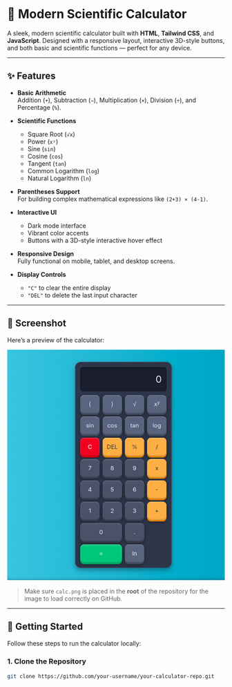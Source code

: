 # 🧮 Modern Scientific Calculator

A sleek, modern scientific calculator built with **HTML**, **Tailwind CSS**, and **JavaScript**. Designed with a responsive layout, interactive 3D-style buttons, and both basic and scientific functions — perfect for any device.

---

## ✨ Features

- **Basic Arithmetic**  
  Addition (`+`), Subtraction (`−`), Multiplication (`×`), Division (`÷`), and Percentage (`%`).

- **Scientific Functions**  
  - Square Root (`√x`)
  - Power (`xʸ`)
  - Sine (`sin`)
  - Cosine (`cos`)
  - Tangent (`tan`)
  - Common Logarithm (`log`)
  - Natural Logarithm (`ln`)

- **Parentheses Support**  
  For building complex mathematical expressions like `(2+3) × (4-1)`.

- **Interactive UI**  
  - Dark mode interface  
  - Vibrant color accents  
  - Buttons with a 3D-style interactive hover effect

- **Responsive Design**  
  Fully functional on mobile, tablet, and desktop screens.

- **Display Controls**  
  - `"C"` to clear the entire display  
  - `"DEL"` to delete the last input character

---

## 📸 Screenshot

Here’s a preview of the calculator:

![Calculator Screenshot](./calc.png)

> Make sure `calc.png` is placed in the **root** of the repository for the image to load correctly on GitHub.

---

## 🚀 Getting Started

Follow these steps to run the calculator locally:

### 1. Clone the Repository

```bash
git clone https://github.com/your-username/your-calculator-repo.git
